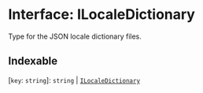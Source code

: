 # Interface: ILocaleDictionary

Type for the JSON locale dictionary files.

## Indexable

 \[`key`: `string`\]: `string` \| [`ILocaleDictionary`](ILocaleDictionary.md)

